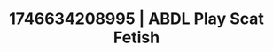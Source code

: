 ---
categories:
- Dirty inner voice
- Spiritual kink
- Erotic adventure
- AI-generated
- Cosplay
- Pleasure activism
- ASMR
- Erotic close-up
image: /assets/images/1746634208995.jpg
layout: post
seo:
  description: Featured content with artistic ABDL Play, Scat Fetish. HD images available.
  keywords: ABDL Play, Scat Fetish
  og_image: /assets/images/1746634208995.jpg
  schema_type: VisualArtwork
tags:
- ABDL Play
- Scat Fetish
- '#1746634208995'
title: 1746634208995 | ABDL Play Scat Fetish
---